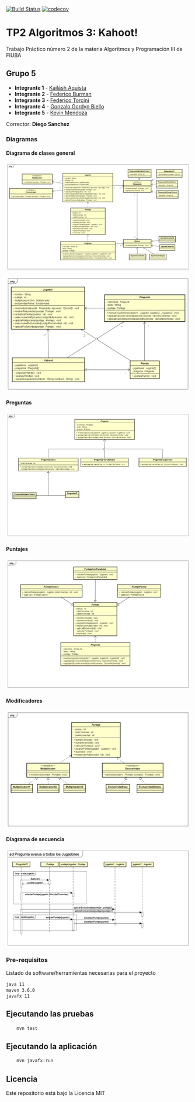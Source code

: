 [![Build Status](https://travis-ci.com/Aquista/TP2N5.svg?branch=master)](https://travis-ci.com/Aquista/TP2N5)
[![codecov](https://codecov.io/gh/Aquista/TP2N5/branch/master/graph/badge.svg)](https://codecov.io/gh/Aquista/TP2N5)





# TP2 Algoritmos 3: Kahoot!

Trabajo Práctico número 2 de la materia Algoritmos y Programación III de FIUBA

## Grupo 5

* **Integrante 1** - [Kailásh Aquista](https://github.com/Aquista)
* **Integrante 2** - [Federico Burman](https://github.com/federicoburman)
* **Integrante 3** - [Federico Torcini](https://github.com/fedetorcini)
* **Integrante 4** - [Gonzalo Gordyn Biello](https://github.com/gonzalogordyn)
* **Integrante 5** - [Kevin Mendoza](https://github.com/k3v1nnnn)



Corrector: **Diego Sanchez**

### Diagramas

#### Diagrama de clases general

![alt text](https://github.com/Aquista/TP2N5/blob/master/docs/Diagrama%20de%20Clases.PNG)

![alt text](https://github.com/Aquista/TP2N5/blob/master/docs/Diagrama%20clases%20auxiliar%202.png)

#### Preguntas

![alt text](https://github.com/Aquista/TP2N5/blob/master/docs/Diagrama%20Preguntas.png)

#### Puntajes

![alt text](https://github.com/Aquista/TP2N5/blob/master/docs/Diagrama%20clases%20auxiliar.png)

#### Modificadores

![alt text](https://github.com/Aquista/TP2N5/blob/master/docs/Diagrama%20Modificadores.png)

#### Diagrama de secuencia

![alt text](https://github.com/Aquista/TP2N5/blob/master/docs/Pregunta%20evalua%20a%20todos%20los%20jugadores.PNG)

### Pre-requisitos

Listado de software/herramientas necesarias para el proyecto

```
java 11
maven 3.6.0
javafx 11
```

## Ejecutando las pruebas

```bash
    mvn test
```

## Ejecutando la aplicación

```bash
    mvn javafx:run
```

## Licencia

Este repositorio está bajo la Licencia MIT
